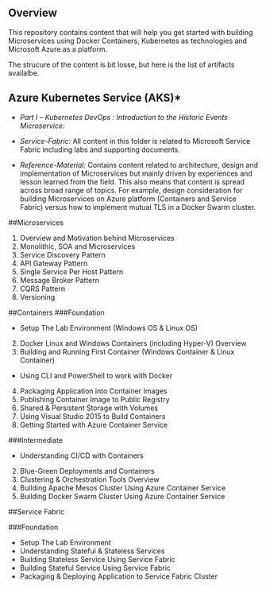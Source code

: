 
## Overview 
This repository contains content that will help you get started with building Microservices using Docker Containers, Kubernetes as technologies and Microsoft Azure as a platform.  

The strucure of the content is bit losse, but here is the list of artifacts availalbe. 

## Azure Kubernetes Service (AKS)*

  + *Part I – Kubernetes DevOps : Introduction to the Historic Events Microservice:*   
  + *Service-Fabric:* All content in this folder is related to Microsoft Service Fabric including labs and supporting documents. 

+ *Reference-Material:* Contains content related to architecture, design and implementation of Microservices but mainly driven by experiences and lesson learned from the field. This also means that content is spread across broad range of topics. For example, design consideration for building Microservices on Azure platform (Containers and Service Fabric) versus how to implement mutual TLS in a Docker Swarm cluster.
 

##Microservices   
1.	Overview and Motivation behind Microservices 
2.	Monolithic, SOA and Microservices 
3.	Service Discovery Pattern
4.	API Gateway Pattern
5.	Single Service Per Host Pattern
6.	Message Broker Pattern
7.	CQRS Pattern 
8.	Versioning

##Containers 
###Foundation 

+ Setup The Lab Environment (Windows OS & Linux OS)
2. Docker Linux and Windows Containers (including Hyper-V) Overview 
3. Building and Running First Container (Windows Container & Linux Container)  
+ Using CLI and PowerShell to work with Docker  
4. Packaging Application into Container Images   
5. Publishing Container Image to Public Registry  
6. Shared & Persistent Storage with Volumes
7. Using Visual Studio 2015 to Build Containers 
7. Getting Started with Azure Container Service 

###Intermediate

+	Understanding CI/CD with Containers 
2.	Blue-Green Deployments and Containers 
3.	Clustering & Orchestration Tools Overview 
4.	Building Apache Mesos Cluster Using Azure Container Service 
5.	Building Docker Swarm Cluster Using Azure Container Service 


##Service Fabric

###Foundation 
+ Setup The Lab Environment 
+ Understanding Stateful & Stateless Services 
+ Building Stateless Service Using Service Fabric 
+ Building Stateful Service Using Service Fabric 
+ Packaging & Deploying Application to Service Fabric Cluster 
